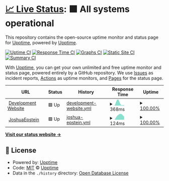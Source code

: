 # [📈 Live Status](https://githubstats.joshepstein.co.uk): <!--live status--> **🟩 All systems operational**

This repository contains the open-source uptime monitor and status page for [Upptime](https://upptime.js.org), powered by [Upptime](https://github.com/upptime/upptime).

[![Uptime CI](https://github.com/joshuaepstein/status/workflows/Uptime%20CI/badge.svg)](https://github.com/joshuaepstein/status/actions?query=workflow%3A%22Uptime+CI%22)
[![Response Time CI](https://github.com/joshuaepstein/status/workflows/Response%20Time%20CI/badge.svg)](https://github.com/joshuaepstein/status/actions?query=workflow%3A%22Response+Time+CI%22)
[![Graphs CI](https://github.com/joshuaepstein/status/workflows/Graphs%20CI/badge.svg)](https://github.com/joshuaepstein/status/actions?query=workflow%3A%22Graphs+CI%22)
[![Static Site CI](https://github.com/joshuaepstein/status/workflows/Static%20Site%20CI/badge.svg)](https://github.com/joshuaepstein/status/actions?query=workflow%3A%22Static+Site+CI%22)
[![Summary CI](https://github.com/joshuaepstein/status/workflows/Summary%20CI/badge.svg)](https://github.com/joshuaepstein/status/actions?query=workflow%3A%22Summary+CI%22)

With [Upptime](https://upptime.js.org), you can get your own unlimited and free uptime monitor and status page, powered entirely by a GitHub repository. We use [Issues](https://github.com/upptime/upptime/issues) as incident reports, [Actions](https://github.com/joshuaepstein/status/actions) as uptime monitors, and [Pages](https://githubstats.joshepstein.co.uk) for the status page.

<!--start: status pages-->
<!-- This summary is generated by Upptime (https://github.com/upptime/upptime) -->
<!-- Do not edit this manually, your changes will be overwritten -->
<!-- prettier-ignore -->
| URL | Status | History | Response Time | Uptime |
| --- | ------ | ------- | ------------- | ------ |
| <img alt="" src="https://favicons.githubusercontent.com/dev.joshepstein.co.uk" height="13"> [Development Website](https://dev.joshepstein.co.uk) | 🟩 Up | [development-website.yml](https://github.com/joshuaepstein/status/commits/HEAD/history/development-website.yml) | <details><summary><img alt="Response time graph" src="./graphs/development-website/response-time-week.png" height="20"> 368ms</summary><br><a href="https://githubstats.joshepstein.co.uk/history/development-website"><img alt="Response time 368" src="https://img.shields.io/endpoint?url=https%3A%2F%2Fraw.githubusercontent.com%2Fjoshuaepstein%2Fstatus%2FHEAD%2Fapi%2Fdevelopment-website%2Fresponse-time.json"></a><br><a href="https://githubstats.joshepstein.co.uk/history/development-website"><img alt="24-hour response time 368" src="https://img.shields.io/endpoint?url=https%3A%2F%2Fraw.githubusercontent.com%2Fjoshuaepstein%2Fstatus%2FHEAD%2Fapi%2Fdevelopment-website%2Fresponse-time-day.json"></a><br><a href="https://githubstats.joshepstein.co.uk/history/development-website"><img alt="7-day response time 368" src="https://img.shields.io/endpoint?url=https%3A%2F%2Fraw.githubusercontent.com%2Fjoshuaepstein%2Fstatus%2FHEAD%2Fapi%2Fdevelopment-website%2Fresponse-time-week.json"></a><br><a href="https://githubstats.joshepstein.co.uk/history/development-website"><img alt="30-day response time 368" src="https://img.shields.io/endpoint?url=https%3A%2F%2Fraw.githubusercontent.com%2Fjoshuaepstein%2Fstatus%2FHEAD%2Fapi%2Fdevelopment-website%2Fresponse-time-month.json"></a><br><a href="https://githubstats.joshepstein.co.uk/history/development-website"><img alt="1-year response time 368" src="https://img.shields.io/endpoint?url=https%3A%2F%2Fraw.githubusercontent.com%2Fjoshuaepstein%2Fstatus%2FHEAD%2Fapi%2Fdevelopment-website%2Fresponse-time-year.json"></a></details> | <details><summary><a href="https://githubstats.joshepstein.co.uk/history/development-website">100.00%</a></summary><a href="https://githubstats.joshepstein.co.uk/history/development-website"><img alt="All-time uptime 100.00%" src="https://img.shields.io/endpoint?url=https%3A%2F%2Fraw.githubusercontent.com%2Fjoshuaepstein%2Fstatus%2FHEAD%2Fapi%2Fdevelopment-website%2Fuptime.json"></a><br><a href="https://githubstats.joshepstein.co.uk/history/development-website"><img alt="24-hour uptime 100.00%" src="https://img.shields.io/endpoint?url=https%3A%2F%2Fraw.githubusercontent.com%2Fjoshuaepstein%2Fstatus%2FHEAD%2Fapi%2Fdevelopment-website%2Fuptime-day.json"></a><br><a href="https://githubstats.joshepstein.co.uk/history/development-website"><img alt="7-day uptime 100.00%" src="https://img.shields.io/endpoint?url=https%3A%2F%2Fraw.githubusercontent.com%2Fjoshuaepstein%2Fstatus%2FHEAD%2Fapi%2Fdevelopment-website%2Fuptime-week.json"></a><br><a href="https://githubstats.joshepstein.co.uk/history/development-website"><img alt="30-day uptime 100.00%" src="https://img.shields.io/endpoint?url=https%3A%2F%2Fraw.githubusercontent.com%2Fjoshuaepstein%2Fstatus%2FHEAD%2Fapi%2Fdevelopment-website%2Fuptime-month.json"></a><br><a href="https://githubstats.joshepstein.co.uk/history/development-website"><img alt="1-year uptime 100.00%" src="https://img.shields.io/endpoint?url=https%3A%2F%2Fraw.githubusercontent.com%2Fjoshuaepstein%2Fstatus%2FHEAD%2Fapi%2Fdevelopment-website%2Fuptime-year.json"></a></details>
| <img alt="" src="https://favicons.githubusercontent.com/joshepstein.co.uk" height="13"> [JoshuaEpstein](https://joshepstein.co.uk) | 🟩 Up | [joshua-epstein.yml](https://github.com/joshuaepstein/status/commits/HEAD/history/joshua-epstein.yml) | <details><summary><img alt="Response time graph" src="./graphs/joshua-epstein/response-time-week.png" height="20"> 124ms</summary><br><a href="https://githubstats.joshepstein.co.uk/history/joshua-epstein"><img alt="Response time 124" src="https://img.shields.io/endpoint?url=https%3A%2F%2Fraw.githubusercontent.com%2Fjoshuaepstein%2Fstatus%2FHEAD%2Fapi%2Fjoshua-epstein%2Fresponse-time.json"></a><br><a href="https://githubstats.joshepstein.co.uk/history/joshua-epstein"><img alt="24-hour response time 124" src="https://img.shields.io/endpoint?url=https%3A%2F%2Fraw.githubusercontent.com%2Fjoshuaepstein%2Fstatus%2FHEAD%2Fapi%2Fjoshua-epstein%2Fresponse-time-day.json"></a><br><a href="https://githubstats.joshepstein.co.uk/history/joshua-epstein"><img alt="7-day response time 124" src="https://img.shields.io/endpoint?url=https%3A%2F%2Fraw.githubusercontent.com%2Fjoshuaepstein%2Fstatus%2FHEAD%2Fapi%2Fjoshua-epstein%2Fresponse-time-week.json"></a><br><a href="https://githubstats.joshepstein.co.uk/history/joshua-epstein"><img alt="30-day response time 124" src="https://img.shields.io/endpoint?url=https%3A%2F%2Fraw.githubusercontent.com%2Fjoshuaepstein%2Fstatus%2FHEAD%2Fapi%2Fjoshua-epstein%2Fresponse-time-month.json"></a><br><a href="https://githubstats.joshepstein.co.uk/history/joshua-epstein"><img alt="1-year response time 124" src="https://img.shields.io/endpoint?url=https%3A%2F%2Fraw.githubusercontent.com%2Fjoshuaepstein%2Fstatus%2FHEAD%2Fapi%2Fjoshua-epstein%2Fresponse-time-year.json"></a></details> | <details><summary><a href="https://githubstats.joshepstein.co.uk/history/joshua-epstein">100.00%</a></summary><a href="https://githubstats.joshepstein.co.uk/history/joshua-epstein"><img alt="All-time uptime 100.00%" src="https://img.shields.io/endpoint?url=https%3A%2F%2Fraw.githubusercontent.com%2Fjoshuaepstein%2Fstatus%2FHEAD%2Fapi%2Fjoshua-epstein%2Fuptime.json"></a><br><a href="https://githubstats.joshepstein.co.uk/history/joshua-epstein"><img alt="24-hour uptime 100.00%" src="https://img.shields.io/endpoint?url=https%3A%2F%2Fraw.githubusercontent.com%2Fjoshuaepstein%2Fstatus%2FHEAD%2Fapi%2Fjoshua-epstein%2Fuptime-day.json"></a><br><a href="https://githubstats.joshepstein.co.uk/history/joshua-epstein"><img alt="7-day uptime 100.00%" src="https://img.shields.io/endpoint?url=https%3A%2F%2Fraw.githubusercontent.com%2Fjoshuaepstein%2Fstatus%2FHEAD%2Fapi%2Fjoshua-epstein%2Fuptime-week.json"></a><br><a href="https://githubstats.joshepstein.co.uk/history/joshua-epstein"><img alt="30-day uptime 100.00%" src="https://img.shields.io/endpoint?url=https%3A%2F%2Fraw.githubusercontent.com%2Fjoshuaepstein%2Fstatus%2FHEAD%2Fapi%2Fjoshua-epstein%2Fuptime-month.json"></a><br><a href="https://githubstats.joshepstein.co.uk/history/joshua-epstein"><img alt="1-year uptime 100.00%" src="https://img.shields.io/endpoint?url=https%3A%2F%2Fraw.githubusercontent.com%2Fjoshuaepstein%2Fstatus%2FHEAD%2Fapi%2Fjoshua-epstein%2Fuptime-year.json"></a></details>

<!--end: status pages-->

[**Visit our status website →**](https://githubstats.joshepstein.co.uk)

## 📄 License

- Powered by: [Upptime](https://github.com/upptime/upptime)
- Code: [MIT](./LICENSE) © [Upptime](https://upptime.js.org)
- Data in the `./history` directory: [Open Database License](https://opendatacommons.org/licenses/odbl/1-0/)
